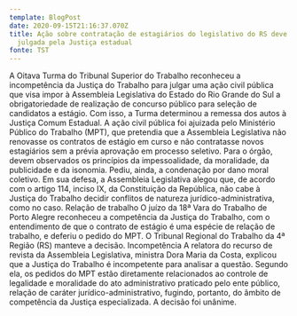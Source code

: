 ```yaml
---
template: BlogPost
date: 2020-09-15T21:16:37.070Z
title: Ação sobre contratação de estagiários do legislativo do RS deve ser
  julgada pela Justiça estadual
fonte: TST
---
```

A Oitava Turma do Tribunal Superior do Trabalho reconheceu a incompetência da Justiça do Trabalho para julgar uma ação civil pública que visa impor à Assembleia Legislativa do Estado do Rio Grande do Sul a obrigatoriedade de realização de concurso público para seleção de candidatos a estágio. Com isso, a Turma determinou a remessa dos autos à Justiça Comum Estadual. A ação civil pública foi ajuizada pelo Ministério Público do Trabalho (MPT), que pretendia que a Assembleia Legislativa não renovasse os contratos de estágio em curso e não contratasse novos estagiários sem a prévia aprovação em processo seletivo. Para o órgão, devem observados os princípios da impessoalidade, da moralidade, da publicidade e da isonomia. Pediu, ainda, a condenação por dano moral coletivo. Em sua defesa, a Assembleia Legislativa alegou que, de acordo com o artigo 114, inciso IX, da Constituição da República, não cabe à Justiça do Trabalho decidir conflitos de natureza jurídico-administrativa, como no caso. Relação de trabalho O juízo da 18ª Vara do Trabalho de Porto Alegre reconheceu a competência da Justiça do Trabalho, com o entendimento de que o contrato de estágio é uma espécie de relação de trabalho, e deferiu o pedido do MPT. O Tribunal Regional do Trabalho da 4ª Região (RS) manteve a decisão. Incompetência A relatora do recurso de revista da Assembleia Legislativa, ministra Dora Maria da Costa, explicou que a Justiça do Trabalho é incompetente para analisar a questão. Segundo ela, os pedidos do MPT estão diretamente relacionados ao controle de legalidade e moralidade do ato administrativo praticado pelo ente público, relação de caráter jurídico-administrativo, fugindo, portanto, do âmbito de competência da Justiça especializada. A decisão foi unânime.